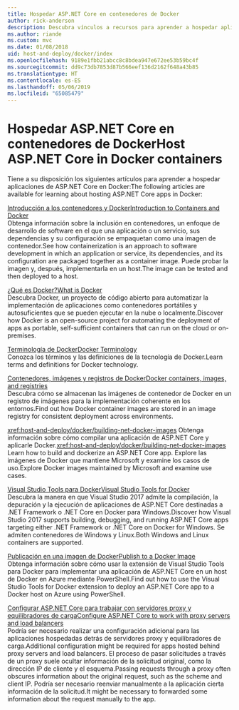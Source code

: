 ```yaml
---
title: Hospedar ASP.NET Core en contenedores de Docker
author: rick-anderson
description: Descubra vínculos a recursos para aprender a hospedar aplicaciones de ASP.NET Core en contenedores de Docker.
ms.author: riande
ms.custom: mvc
ms.date: 01/08/2018
uid: host-and-deploy/docker/index
ms.openlocfilehash: 9189e1fbb21abcc8c8bdea947e672ee53b59bc4f
ms.sourcegitcommit: dd9c73db7853d87b566eef136d2162f648a43b85
ms.translationtype: HT
ms.contentlocale: es-ES
ms.lasthandoff: 05/06/2019
ms.locfileid: "65085479"
---
```

# <a name="host-aspnet-core-in-docker-containers"></a><span data-ttu-id="7ba2f-103">Hospedar ASP.NET Core en contenedores de Docker</span><span class="sxs-lookup"><span data-stu-id="7ba2f-103">Host ASP.NET Core in Docker containers</span></span>

<span data-ttu-id="7ba2f-104">Tiene a su disposición los siguientes artículos para aprender a hospedar aplicaciones de ASP.NET Core en Docker:</span><span class="sxs-lookup"><span data-stu-id="7ba2f-104">The following articles are available for learning about hosting ASP.NET Core apps in Docker:</span></span>

[<span data-ttu-id="7ba2f-105">Introducción a los contenedores y Docker</span><span class="sxs-lookup"><span data-stu-id="7ba2f-105">Introduction to Containers and Docker</span></span>](/dotnet/standard/microservices-architecture/container-docker-introduction/index)  
<span data-ttu-id="7ba2f-106">Obtenga información sobre la inclusión en contenedores, un enfoque de desarrollo de software en el que una aplicación o un servicio, sus dependencias y su configuración se empaquetan como una imagen de contenedor.</span><span class="sxs-lookup"><span data-stu-id="7ba2f-106">See how containerization is an approach to software development in which an application or service, its dependencies, and its configuration are packaged together as a container image.</span></span> <span data-ttu-id="7ba2f-107">Puede probar la imagen y, después, implementarla en un host.</span><span class="sxs-lookup"><span data-stu-id="7ba2f-107">The image can be tested and then deployed to a host.</span></span>

[<span data-ttu-id="7ba2f-108">¿Qué es Docker?</span><span class="sxs-lookup"><span data-stu-id="7ba2f-108">What is Docker</span></span>](/dotnet/standard/microservices-architecture/container-docker-introduction/docker-defined)  
<span data-ttu-id="7ba2f-109">Descubra Docker, un proyecto de código abierto para automatizar la implementación de aplicaciones como contenedores portátiles y autosuficientes que se pueden ejecutar en la nube o localmente.</span><span class="sxs-lookup"><span data-stu-id="7ba2f-109">Discover how Docker is an open-source project for automating the deployment of apps as portable, self-sufficient containers that can run on the cloud or on-premises.</span></span>

[<span data-ttu-id="7ba2f-110">Terminología de Docker</span><span class="sxs-lookup"><span data-stu-id="7ba2f-110">Docker Terminology</span></span>](/dotnet/standard/microservices-architecture/container-docker-introduction/docker-terminology)  
<span data-ttu-id="7ba2f-111">Conozca los términos y las definiciones de la tecnología de Docker.</span><span class="sxs-lookup"><span data-stu-id="7ba2f-111">Learn terms and definitions for Docker technology.</span></span>

[<span data-ttu-id="7ba2f-112">Contenedores, imágenes y registros de Docker</span><span class="sxs-lookup"><span data-stu-id="7ba2f-112">Docker containers, images, and registries</span></span>](/dotnet/standard/microservices-architecture/container-docker-introduction/docker-containers-images-registries)  
<span data-ttu-id="7ba2f-113">Descubra cómo se almacenan las imágenes de contenedor de Docker en un registro de imágenes para la implementación coherente en los entornos.</span><span class="sxs-lookup"><span data-stu-id="7ba2f-113">Find out how Docker container images are stored in an image registry for consistent deployment across environments.</span></span>

<span data-ttu-id="7ba2f-114"><xref:host-and-deploy/docker/building-net-docker-images> Obtenga información sobre cómo compilar una aplicación de ASP.NET Core y aplicarle Docker.</span><span class="sxs-lookup"><span data-stu-id="7ba2f-114"><xref:host-and-deploy/docker/building-net-docker-images> Learn how to build and dockerize an ASP.NET Core app.</span></span> <span data-ttu-id="7ba2f-115">Explore las imágenes de Docker que mantiene Microsoft y examine los casos de uso.</span><span class="sxs-lookup"><span data-stu-id="7ba2f-115">Explore Docker images maintained by Microsoft and examine use cases.</span></span>

[<span data-ttu-id="7ba2f-116">Visual Studio Tools para Docker</span><span class="sxs-lookup"><span data-stu-id="7ba2f-116">Visual Studio Tools for Docker</span></span>](xref:host-and-deploy/docker/visual-studio-tools-for-docker)  
<span data-ttu-id="7ba2f-117">Descubra la manera en que Visual Studio 2017 admite la compilación, la depuración y la ejecución de aplicaciones de ASP.NET Core destinadas a .NET Framework o .NET Core en Docker para Windows.</span><span class="sxs-lookup"><span data-stu-id="7ba2f-117">Discover how Visual Studio 2017 supports building, debugging, and running ASP.NET Core apps targeting either .NET Framework or .NET Core on Docker for Windows.</span></span> <span data-ttu-id="7ba2f-118">Se admiten contenedores de Windows y Linux.</span><span class="sxs-lookup"><span data-stu-id="7ba2f-118">Both Windows and Linux containers are supported.</span></span>

[<span data-ttu-id="7ba2f-119">Publicación en una imagen de Docker</span><span class="sxs-lookup"><span data-stu-id="7ba2f-119">Publish to a Docker Image</span></span>](/azure/vs-azure-tools-docker-hosting-web-apps-in-docker)  
<span data-ttu-id="7ba2f-120">Obtenga información sobre cómo usar la extensión de Visual Studio Tools para Docker para implementar una aplicación de ASP.NET Core en un host de Docker en Azure mediante PowerShell.</span><span class="sxs-lookup"><span data-stu-id="7ba2f-120">Find out how to use the Visual Studio Tools for Docker extension to deploy an ASP.NET Core app to a Docker host on Azure using PowerShell.</span></span>

[<span data-ttu-id="7ba2f-121">Configurar ASP.NET Core para trabajar con servidores proxy y equilibradores de carga</span><span class="sxs-lookup"><span data-stu-id="7ba2f-121">Configure ASP.NET Core to work with proxy servers and load balancers</span></span>](xref:host-and-deploy/proxy-load-balancer)  
<span data-ttu-id="7ba2f-122">Podría ser necesario realizar una configuración adicional para las aplicaciones hospedadas detrás de servidores proxy y equilibradores de carga.</span><span class="sxs-lookup"><span data-stu-id="7ba2f-122">Additional configuration might be required for apps hosted behind proxy servers and load balancers.</span></span> <span data-ttu-id="7ba2f-123">El proceso de pasar solicitudes a través de un proxy suele ocultar información de la solicitud original, como la dirección IP de cliente y el esquema.</span><span class="sxs-lookup"><span data-stu-id="7ba2f-123">Passing requests through a proxy often obscures information about the original request, such as the scheme and client IP.</span></span> <span data-ttu-id="7ba2f-124">Podría ser necesario reenviar manualmente a la aplicación cierta información de la solicitud.</span><span class="sxs-lookup"><span data-stu-id="7ba2f-124">It might be necessary to forwarded some information about the request manually to the app.</span></span>
